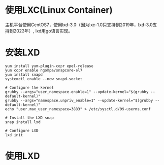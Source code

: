 # 使用LXC(Linux Container)

主机平台使用CentOS7，使用lxd-3.0（因为lxc-1.0只支持到2019年，lxd-3.0支持到2023年）, lxd用go语言实现。

# 安装LXD

```
yum install yum-plugin-copr epel-release
yum copr enable ngompa/snapcore-el7
yum install snapd
systemctl enable --now snapd.socket

# Configure the kernel
grubby --args="user_namespace.enable=1" --update-kernel="$(grubby --default-kernel)"
grubby --args="namespace.unpriv_enable=1" --update-kernel="$(grubby --default-kernel)"
echo "user.max_user_namespace=3883" > /etc/sysctl.d/99-userns.conf

# Install the LXD snap
snap install lxd

# Configure LXD
lxd init
```
# 使用LXD  



